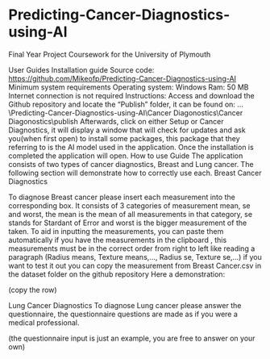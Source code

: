 # Predicting-Cancer-Diagnostics-using-AI
Final Year Project Coursework for the University of Plymouth


User Guides 
Installation guide 
Source code: https://github.com/Mikeofp/Predicting-Cancer-Diagnostics-using-AI
Minimum system requirements
Operating system: Windows
Ram: 50 MB
Internet connection is not required
Instructions: 
Access and download the Github repository and locate the “Publish” folder, it can be found on:
 …\Predicting-Cancer-Diagnostics-using-AI\Cancer Diagonostics\Cancer Diagonostics\publish
Afterwards, click on either Setup or Cancer Diagnostics, it will display a window that will check for updates and ask you(when first open) to install some packages, this package that they referring to is the AI model used in the application. Once the installation is completed the application will open.
How to use Guide
The application consists of two types of cancer diagnostics, Breast and Lung cancer. The following section will demonstrate how to correctly use each.
Breast Cancer Diagnostics

 
To diagnose Breast cancer please insert each measurement into the corresponding box.
It consists of 3 categories of measurement mean, se and worst, the mean is the mean of all measurements in that category, se stands for Stardant of Error and worst is the bigger measurement of the taken.
To aid in inputting the measurements, you can paste them automatically if you have the measurements in the clipboard , this measurements must be in the correct order from right to left like reading a paragraph (Radius means, Texture means,…, Radius se, Texture se,…) if you want to test it out you can copy the measurement from Breast Cancer.csv in the dataset folder on the github repository 
Here a demonstration:

 

 
(copy the row)

 

 

 
Lung Cancer Diagnostics
To diagnose Lung cancer please answer the questionnaire, the questionnaire questions are made as if you were a medical professional.


 

 
(the questionnaire input is just an example, you are free to answer on your own)
